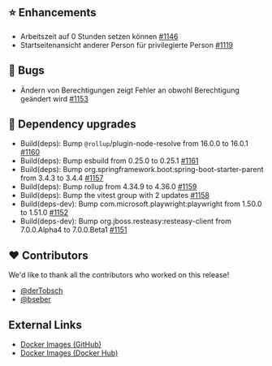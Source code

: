 ## ⭐ Enhancements

- Arbeitszeit auf 0 Stunden setzen können [#1146](https://github.com/urlaubsverwaltung/zeiterfassung/issues/1146)
- Startseitenansicht anderer Person für privilegierte Person [#1119](https://github.com/urlaubsverwaltung/zeiterfassung/issues/1119)

## 🐞 Bugs

- Ändern von Berechtigungen zeigt Fehler an obwohl Berechtigung geändert wird [#1153](https://github.com/urlaubsverwaltung/zeiterfassung/issues/1153)

## 🔨 Dependency upgrades

- Build(deps): Bump `@rollup`/plugin-node-resolve from 16.0.0 to 16.0.1 [#1160](https://github.com/urlaubsverwaltung/zeiterfassung/pull/1160)
- Build(deps): Bump esbuild from 0.25.0 to 0.25.1 [#1161](https://github.com/urlaubsverwaltung/zeiterfassung/pull/1161)
- Build(deps): Bump org.springframework.boot:spring-boot-starter-parent from 3.4.3 to 3.4.4 [#1157](https://github.com/urlaubsverwaltung/zeiterfassung/pull/1157)
- Build(deps): Bump rollup from 4.34.9 to 4.36.0 [#1159](https://github.com/urlaubsverwaltung/zeiterfassung/pull/1159)
- Build(deps): Bump the vitest group with 2 updates [#1158](https://github.com/urlaubsverwaltung/zeiterfassung/pull/1158)
- Build(deps-dev): Bump com.microsoft.playwright:playwright from 1.50.0 to 1.51.0 [#1152](https://github.com/urlaubsverwaltung/zeiterfassung/pull/1152)
- Build(deps-dev): Bump org.jboss.resteasy:resteasy-client from 7.0.0.Alpha4 to 7.0.0.Beta1 [#1151](https://github.com/urlaubsverwaltung/zeiterfassung/pull/1151)

## ❤️ Contributors

We'd like to thank all the contributors who worked on this release!

- [@derTobsch](https://github.com/derTobsch)
- [@bseber](https://github.com/bseber)
## External Links

- [Docker Images (GitHub)](https://github.com/urlaubsverwaltung/zeiterfassung/pkgs/container/zeiterfassung%2Fzeiterfassung)
- [Docker Images (Docker Hub)](https://hub.docker.com/r/urlaubsverwaltung/zeiterfassung)

